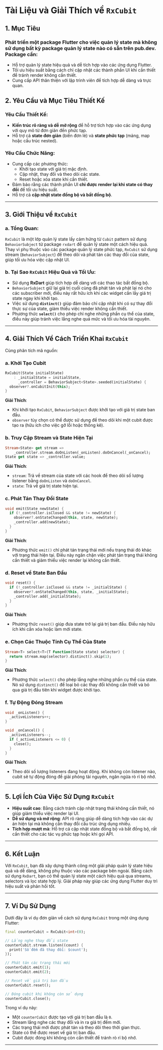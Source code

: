 # Tài Liệu và Giải Thích về `RxCubit`

## 1. Mục Tiêu

### Phát triển một package Flutter cho việc quản lý state **mà không sử dụng bất kỳ package quản lý state nào có sẵn** trên pub.dev. Package cần:

- Hỗ trợ quản lý state hiệu quả và dễ tích hợp vào các ứng dụng Flutter.
- Tối ưu hiệu suất bằng cách chỉ cập nhật các thành phần UI khi cần thiết để tránh render không cần thiết.
- Cung cấp API thân thiện với lập trình viên để tích hợp dễ dàng và trực quan.

## 2. Yêu Cầu và Mục Tiêu Thiết Kế

### Yêu Cầu Thiết Kế:

- **Kiến trúc rõ ràng và dễ mở rộng** để hỗ trợ tích hợp vào các ứng dụng với quy mô từ đơn giản đến phức tạp.
- Hỗ trợ cả **state đơn giản** (biến đơn lẻ) và **state phức tạp** (mảng, map hoặc cấu trúc nested).

### Yêu Cầu Chức Năng:

- Cung cấp các phương thức:
  - Khởi tạo state với giá trị mặc định.
  - Cập nhật, thay đổi và theo dõi các state.
  - Reset hoặc xóa state khi cần thiết.
- Đảm bảo rằng các thành phần UI **chỉ được render lại khi state có thay đổi** để tối ưu hiệu suất.
- Hỗ trợ cả **cập nhật state đồng bộ và bất đồng bộ**.

---

## 3. Giới Thiệu về `RxCubit`

### a. Tổng Quan:

`RxCubit` là một lớp quản lý state lấy cảm hứng từ `Cubit` pattern sử dụng `BehaviorSubject` từ package `rxdart` để quản lý state một cách hiệu quả. Thay vì phụ thuộc vào các package quản lý state phức tạp, `RxCubit` sử dụng stream (`BehaviorSubject`) để theo dõi và phát tán các thay đổi của state, giúp tối ưu hóa việc cập nhật UI.

### b. Tại Sao `RxCubit` Hiệu Quả và Tối Ưu:

- Sử dụng **RxDart** giúp tích hợp dễ dàng với các thao tác bất đồng bộ.
- `BehaviorSubject` giữ lại giá trị cuối cùng đã phát tán và phát lại nó cho các subscriber mới, điều này rất hữu ích khi các widget cần lấy giá trị state ngay khi khởi tạo.
- Việc sử dụng **`distinct()`** giúp đảm bảo chỉ cập nhật khi có sự thay đổi thực sự của state, giảm thiểu việc render không cần thiết.
- Phương thức **`select()`** cho phép chỉ nghe những phần cụ thể của state, điều này giúp tránh việc lắng nghe quá mức và tối ưu hóa tài nguyên.

---

## 4. Giải Thích Về Cách Triển Khai `RxCubit`

Cùng phân tích mã nguồn:

### a. Khởi Tạo Cubit

```dart
RxCubit(State initialState)
    : _initialState = initialState,
      _controller = BehaviorSubject<State>.seeded(initialState) {
  observer?.onCubitInit(this);
}
```

**Giải Thích**:

- Khi khởi tạo `RxCubit`, `BehaviorSubject` được khởi tạo với giá trị state ban đầu.
- `observer` tùy chọn có thể được sử dụng để theo dõi khi một cubit được tạo ra (hữu ích cho việc gỡ lỗi hoặc thống kê).

### b. Truy Cập Stream và State Hiện Tại

```dart
Stream<State> get stream =>
    _controller.stream.doOnListen(_onListen).doOnCancel(_onCancel);
State get state => _controller.value;
```

**Giải Thích**:

- `stream`: Trả về stream của state với các hook để theo dõi số lượng listener bằng `doOnListen` và `doOnCancel`.
- `state`: Trả về giá trị state hiện tại.

### c. Phát Tán Thay Đổi State

```dart
void emit(State newState) {
  if (!_controller.isClosed && state != newState) {
    observer?.onStateChanged(this, state, newState);
    _controller.add(newState);
  }
}
```

**Giải Thích**:

- Phương thức `emit()` chỉ phát tán trạng thái mới nếu trạng thái đó khác với trạng thái hiện tại. Điều này ngăn chặn việc phát tán trạng thái không cần thiết và giảm thiểu việc render lại không cần thiết.

### d. Reset về State Ban Đầu

```dart
void reset() {
  if (!_controller.isClosed && state != _initialState) {
    observer?.onStateChanged(this, state, _initialState);
    _controller.add(_initialState);
  }
}
```

**Giải Thích**:

- Phương thức `reset()` giúp đưa state trở lại giá trị ban đầu. Điều này hữu ích khi cần xóa hoặc làm mới state.

### e. Chọn Các Thuộc Tính Cụ Thể Của State

```dart
Stream<T> select<T>(T Function(State state) selector) {
  return stream.map(selector).distinct().skip(1);
}
```

**Giải Thích**:

- Phương thức `select()` cho phép lắng nghe những phần cụ thể của state. Nó sử dụng `distinct()` để loại bỏ các thay đổi không cần thiết và bỏ qua giá trị đầu tiên khi widget được khởi tạo.

### f. Tự Động Đóng Stream

```dart
void _onListen() {
  _activeListeners++;
}

void _onCancel() {
  _activeListeners--;
  if (_activeListeners <= 0) {
    close();
  }
}
```

**Giải Thích**:

- Theo dõi số lượng listeners đang hoạt động. Khi không còn listener nào, cubit sẽ tự động đóng để giải phóng tài nguyên, ngăn ngừa rò rỉ bộ nhớ.

---

## 5. Lợi Ích Của Việc Sử Dụng `RxCubit`

- **Hiệu suất cao**: Bằng cách tránh cập nhật trạng thái không cần thiết, nó giúp giảm thiểu việc render lại UI.
- **Dễ sử dụng và mở rộng**: API rõ ràng giúp dễ dàng tích hợp vào các dự án hiện tại mà không cần thay đổi cấu trúc ứng dụng nhiều.
- **Tích hợp mượt mà**: Hỗ trợ cả cập nhật state đồng bộ và bất đồng bộ, rất cần thiết cho các tác vụ phức tạp hoặc khi gọi API.

---

## 6. Kết Luận

Với `RxCubit`, bạn đã xây dựng thành công một giải pháp quản lý state hiệu quả và dễ dàng, không phụ thuộc vào các package bên ngoài. Bằng cách sử dụng `RxDart`, bạn có thể quản lý state một cách hiệu quả qua streams, selectors và lọc state hợp lý. Giải pháp này giúp các ứng dụng Flutter duy trì hiệu suất và phản hồi tốt.

---

## 7. Ví Dụ Sử Dụng

Dưới đây là ví dụ đơn giản về cách sử dụng `RxCubit` trong một ứng dụng Flutter:

```dart
final counterCubit = RxCubit<int>(0);

// Lắng nghe thay đổi state
counterCubit.stream.listen((count) {
  print('Số đếm đã thay đổi: $count');
});

// Phát tán các trạng thái mới
counterCubit.emit(1);
counterCubit.emit(2);

// Reset về giá trị ban đầu
counterCubit.reset();

// Đóng cubit khi không còn sử dụng
counterCubit.close();
```

Trong ví dụ này:

- Một `counterCubit` được tạo với giá trị ban đầu là `0`.
- Stream lắng nghe các thay đổi và in ra giá trị đếm mới.
- Các trạng thái mới được phát tán và theo dõi theo thời gian thực.
- State có thể được reset về giá trị ban đầu.
- Cubit được đóng khi không còn cần thiết để tránh rò rỉ bộ nhớ.

---
